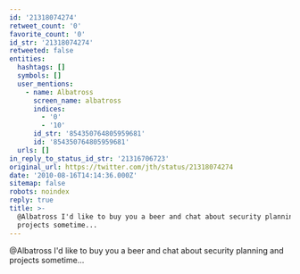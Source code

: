 ```yaml
---
id: '21318074274'
retweet_count: '0'
favorite_count: '0'
id_str: '21318074274'
retweeted: false
entities:
  hashtags: []
  symbols: []
  user_mentions:
    - name: Albatross
      screen_name: albatross
      indices:
        - '0'
        - '10'
      id_str: '854350764805959681'
      id: '854350764805959681'
  urls: []
in_reply_to_status_id_str: '21316706723'
original_url: https://twitter.com/jth/status/21318074274
date: '2010-08-16T14:14:36.000Z'
sitemap: false
robots: noindex
reply: true
title: >-
  @Albatross I'd like to buy you a beer and chat about security planning and
  projects sometime...
---
```


@Albatross I'd like to buy you a beer and chat about security planning and projects sometime...